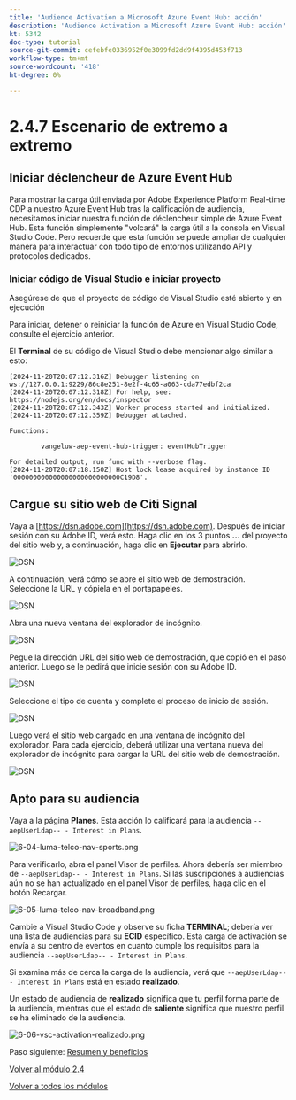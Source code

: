 ```yaml
---
title: 'Audience Activation a Microsoft Azure Event Hub: acción'
description: 'Audience Activation a Microsoft Azure Event Hub: acción'
kt: 5342
doc-type: tutorial
source-git-commit: cefebfe0336952f0e3099fd2dd9f4395d453f713
workflow-type: tm+mt
source-wordcount: '418'
ht-degree: 0%

---
```


# 2.4.7 Escenario de extremo a extremo

## Iniciar déclencheur de Azure Event Hub

Para mostrar la carga útil enviada por Adobe Experience Platform Real-time CDP a nuestro Azure Event Hub tras la calificación de audiencia, necesitamos iniciar nuestra función de déclencheur simple de Azure Event Hub. Esta función simplemente &quot;volcará&quot; la carga útil a la consola en Visual Studio Code. Pero recuerde que esta función se puede ampliar de cualquier manera para interactuar con todo tipo de entornos utilizando API y protocolos dedicados.

### Iniciar código de Visual Studio e iniciar proyecto

Asegúrese de que el proyecto de código de Visual Studio esté abierto y en ejecución

Para iniciar, detener o reiniciar la función de Azure en Visual Studio Code, consulte el ejercicio anterior.

El **Terminal** de su código de Visual Studio debe mencionar algo similar a esto:

```code
[2024-11-20T20:07:12.316Z] Debugger listening on ws://127.0.0.1:9229/86c8e251-8e2f-4c65-a063-cda77edbf2ca
[2024-11-20T20:07:12.318Z] For help, see: https://nodejs.org/en/docs/inspector
[2024-11-20T20:07:12.343Z] Worker process started and initialized.
[2024-11-20T20:07:12.359Z] Debugger attached.

Functions:

        vangeluw-aep-event-hub-trigger: eventHubTrigger

For detailed output, run func with --verbose flag.
[2024-11-20T20:07:18.150Z] Host lock lease acquired by instance ID '000000000000000000000000000C19D8'.
```

## Cargue su sitio web de Citi Signal

Vaya a [https://dsn.adobe.com](https://dsn.adobe.com). Después de iniciar sesión con su Adobe ID, verá esto. Haga clic en los 3 puntos **...** del proyecto del sitio web y, a continuación, haga clic en **Ejecutar** para abrirlo.

![DSN](./../../datacollection/module1.1/images/web8.png)

A continuación, verá cómo se abre el sitio web de demostración. Seleccione la URL y cópiela en el portapapeles.

![DSN](../../gettingstarted/gettingstarted/images/web3.png)

Abra una nueva ventana del explorador de incógnito.

![DSN](../../gettingstarted/gettingstarted/images/web4.png)

Pegue la dirección URL del sitio web de demostración, que copió en el paso anterior. Luego se le pedirá que inicie sesión con su Adobe ID.

![DSN](../../gettingstarted/gettingstarted/images/web5.png)

Seleccione el tipo de cuenta y complete el proceso de inicio de sesión.

![DSN](../../gettingstarted/gettingstarted/images/web6.png)

Luego verá el sitio web cargado en una ventana de incógnito del explorador. Para cada ejercicio, deberá utilizar una ventana nueva del explorador de incógnito para cargar la URL del sitio web de demostración.

![DSN](../../gettingstarted/gettingstarted/images/web7.png)

## Apto para su audiencia

Vaya a la página **Planes**. Esta acción lo calificará para la audiencia `--aepUserLdap-- - Interest in Plans`.

![6-04-luma-telco-nav-sports.png](./images/cs1.png)

Para verificarlo, abra el panel Visor de perfiles. Ahora debería ser miembro de `--aepUserLdap-- - Interest in Plans`. Si las suscripciones a audiencias aún no se han actualizado en el panel Visor de perfiles, haga clic en el botón Recargar.

![6-05-luma-telco-nav-broadband.png](./images/cs2.png)

Cambie a Visual Studio Code y observe su ficha **TERMINAL**; debería ver una lista de audiencias para su **ECID** específico. Esta carga de activación se envía a su centro de eventos en cuanto cumple los requisitos para la audiencia `--aepUserLdap-- - Interest in Plans`.

Si examina más de cerca la carga de la audiencia, verá que `--aepUserLdap-- - Interest in Plans` está en estado **realizado**.

Un estado de audiencia de **realizado** significa que tu perfil forma parte de la audiencia, mientras que el estado de **saliente** significa que nuestro perfil se ha eliminado de la audiencia.

![6-06-vsc-activation-realizado.png](./images/cs3.png)

Paso siguiente: [Resumen y beneficios](./summary.md)

[Volver al módulo 2.4](./segment-activation-microsoft-azure-eventhub.md)

[Volver a todos los módulos](./../../../overview.md)
